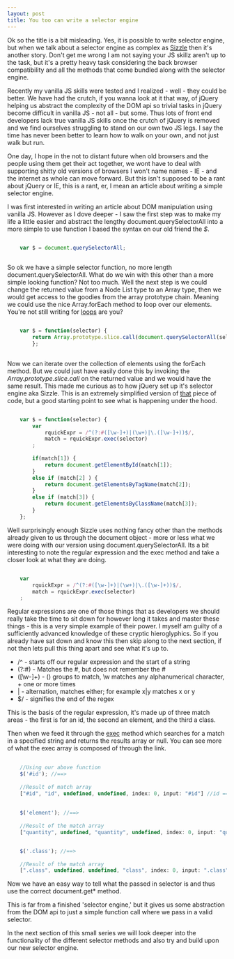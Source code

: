 ```yaml
---
layout: post
title: You too can write a selector engine
---
```


Ok so the title is a bit misleading. Yes, it is possible to write selector engine, but when we talk about a selector engine as complex as [Sizzle](http://sizzlejs.com/)
then it's another story. Don't get me wrong I am not saying your JS skillz aren't up to the task, but it's a pretty heavy task considering the back browser compatibility and all 
the methods that come bundled along with the selector engine.
 
Recently my vanilla JS skills were tested and I realized - well - they could be better. We have had the crutch, if you wanna look at it that way, of jQuery helping us abstract the complexity 
of the DOM api so trivial tasks in jQuery become difficult in vanilla JS - not all - but some. Thus lots of front end developers lack true vanilla JS skills once the crutch of jQuery is removed
and we find ourselves struggling to stand on our own two JS legs. I say the time has never been better to learn how to walk on your own, and not just walk but run. 

One day, I hope in the not to distant future when old browsers and the people using them get their act together, we wont have to deal with supporting shitty old versions of browsers I won't name names - IE -
and the internet as whole can move forward. But this isn't supposed to be a rant about jQuery or IE, this is a rant, er, I mean an article about writing a simple selector engine.

I was first interested in writing an article about DOM manipulation using vanilla JS. However as I dove deeper - I saw the first step was to make my life a little easier and abstract the
lengthy document.querySelectorAll into a more simple to use function I based the syntax on our old friend the *$*.

```javascript

    var $ = document.querySelectorAll;
        
```

So ok we have a simple selector function, no more length document.querySelectorAll. What do we win with this other than a more simple looking function? Not too much. Well the next step is we could
change the returned value from a Node List type to an Array type, then we would get access to the goodies from the array prototype chain. Meaning we could use the nice Array.forEach method to loop over our
elements. You're not still writing for [loops](http://joelhooks.com/blog/2014/02/06/stop-writing-for-loops-start-using-underscorejs/) are you?

```javascript

    var $ = function(selector) {
        return Array.prototype.slice.call(document.querySelectorAll(selector));
        };
        
```

Now we can iterate over the collection of elements using the forEach method. But we could just have easily done this by invoking the *Array.prototype.slice.call* on the returned value and we would have the
same result. This made me curious as to how jQuery set up it's selector engine aka Sizzle. This is an extremely simplified version of [that](https://github.com/jquery/sizzle/blob/master/src/sizzle.js#L184)
piece of code, but a good starting point to see what is happening under the hood.

```javascript

    var $ = function(selector) {            
        var 
            rquickExpr = /^(?:#([\w-]+)|(\w+)|\.([\w-]+))$/,  
            match = rquickExpr.exec(selector)
        ;
    
        if(match[1]) {
            return document.getElementById(match[1]);
        }
        else if (match[2] ) {
            return document.getElementsByTagName(match[2]);
        }
        else if (match[3]) {
            return document.getElementsByClassName(match[3]);
        }
    };

```

Well surprisingly enough Sizzle uses nothing fancy other than the methods already given to us through the document object - more or less what we were doing with our version using document.querySelectorAll. 
Its a bit interesting to note the regular expression and the exec method and take a closer look at what they are doing.

```javascript

    var 
        rquickExpr = /^(?:#([\w-]+)|(\w+)|\.([\w-]+))$/,  
        match = rquickExpr.exec(selector)
    ;

```

Regular expressions are one of those things that as developers we should really take the time to sit down for however long it takes and master these things - this is a very simple example of their power. 
I myself am guilty of a sufficiently advanced knowledge of these cryptic hieroglyphics. So if you already have sat down and know this then skip along to the next section, if not then lets pull this thing apart
and see what it's up to. 

 * /^ - starts off our regular expression and the start of a string
 * (?:#) - Matches the #, but does not remember the #
 * ([\w-]+) - () groups to match, \w matches any alphanumerical character, + one or more times
 * | - alternation, matches either;  for example x|y matches x or y
 * $/ - signifies the end of the regex
 
This is the basis of the regular expression, it's made up of three match areas - the first is for an id, the second an element, and the third a class. 

Then when we feed it through the [exec](https://developer.mozilla.org/en-US/docs/Web/JavaScript/Reference/Global_Objects/RegExp/exec) method which searches for a match in a specified string and returns the
results array or null. You can see more of what the exec array is composed of through the link.

```javascript
    
    //Using our above function    
    $('#id'); //==>
    
    //Result of match array
    ["#id", "id", undefined, undefined, index: 0, input: "#id"] //id === match[1]
    
    
    $('element'); //==>
    
    //Result of the match array
    ["quantity", undefined, "quantity", undefined, index: 0, input: "quantity"] //element === match[2]


    $('.class'); //==>
    
    //Result of the match array
    [".class", undefined, undefined, "class", index: 0, input: ".class"] //class === match[3]
```

Now we have an easy way to tell what the passed in selector is and thus use the correct document.get* method. 

This is far from a finished 'selector engine,' but it gives us some abstraction from the DOM api to just a simple function call where we pass in a valid selector.

In the next section of this small series we will look deeper into the functionality of the different selector methods and also try and build upon our new selector engine.


